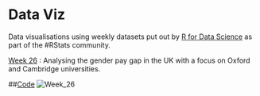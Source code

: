 # Data Viz
Data visualisations using weekly datasets put out by [R for Data Science](https://github.com/rfordatascience/tidytuesday) as part of the #RStats community.

[Week 26](https://github.com/Prachi-Ar/TidyTuesday/tree/main/Week26) : Analysing the gender pay gap in the UK with a focus on Oxford and Cambridge universities. 

##[Code](https://github.com/Prachi-Ar/TidyTuesday/blob/main/Week26/Code.R)
![Week_26](https://user-images.githubusercontent.com/53324239/176983873-b1c79dfb-9264-4b10-b722-29980a94356c.png)
